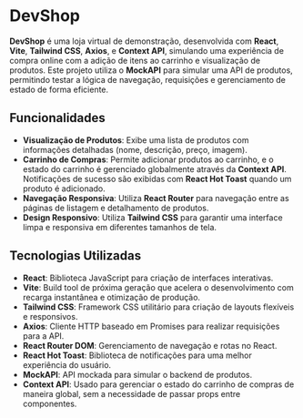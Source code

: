# DevShop

**DevShop** é uma loja virtual de demonstração, desenvolvida com **React**, **Vite**, **Tailwind CSS**, **Axios**, e **Context API**, simulando uma experiência de compra online com a adição de itens ao carrinho e visualização de produtos. Este projeto utiliza o **MockAPI** para simular uma API de produtos, permitindo testar a lógica de navegação, requisições e gerenciamento de estado de forma eficiente.

## Funcionalidades

- **Visualização de Produtos**: Exibe uma lista de produtos com informações detalhadas (nome, descrição, preço, imagem).
- **Carrinho de Compras**: Permite adicionar produtos ao carrinho, e o estado do carrinho é gerenciado globalmente através da **Context API**. Notificações de sucesso são exibidas com **React Hot Toast** quando um produto é adicionado.
- **Navegação Responsiva**: Utiliza **React Router** para navegação entre as páginas de listagem e detalhamento de produtos.
- **Design Responsivo**: Utiliza **Tailwind CSS** para garantir uma interface limpa e responsiva em diferentes tamanhos de tela.

## Tecnologias Utilizadas

- **React**: Biblioteca JavaScript para criação de interfaces interativas.
- **Vite**: Build tool de próxima geração que acelera o desenvolvimento com recarga instantânea e otimização de produção.
- **Tailwind CSS**: Framework CSS utilitário para criação de layouts flexíveis e responsivos.
- **Axios**: Cliente HTTP baseado em Promises para realizar requisições para a API.
- **React Router DOM**: Gerenciamento de navegação e rotas no React.
- **React Hot Toast**: Biblioteca de notificações para uma melhor experiência do usuário.
- **MockAPI**: API mockada para simular o backend de produtos.
- **Context API**: Usado para gerenciar o estado do carrinho de compras de maneira global, sem a necessidade de passar props entre componentes.